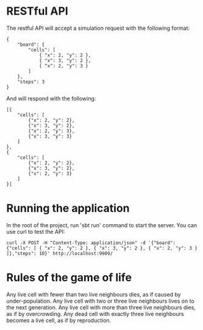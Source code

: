 # RESTful API

The restful API will accept a simulation request with the following format:

    {
        "board": {
            "cells": [
                { "x": 2, "y": 2 },
                { "x": 3, "y": 2 },
                { "x": 2, "y": 3 }
            ]
        },
        "steps": 3
    }

And will respond with the following:

    [{
        "cells": [
            {"x": 2, "y": 2},
            {"x": 3, "y": 2},
            {"x": 2, "y": 3},
            {"x": 3, "y": 3}
        ]
    },
    {
        "cells": [
            {"x": 2, "y": 2},
            {"x": 3, "y": 2},
            {"x": 2, "y": 3}
        ]
    }]

# Running the application

In the root of the project, run 'sbt run' command to start the server. You can use curl to test the API:
```
curl -X POST -H "Content-Type: application/json" -d '{"board": {"cells": [ { "x": 2, "y": 2 }, { "x": 3, "y": 2 }, { "x": 2, "y": 3 } ]},"steps": 10}' http://localhost:9909/
```


# Rules of the game of life

Any live cell with fewer than two live neighbours dies, as if caused by under-population.
Any live cell with two or three live neighbours lives on to the next generation.
Any live cell with more than three live neighbours dies, as if by overcrowding.
Any dead cell with exactly three live neighbours becomes a live cell, as if by reproduction.
